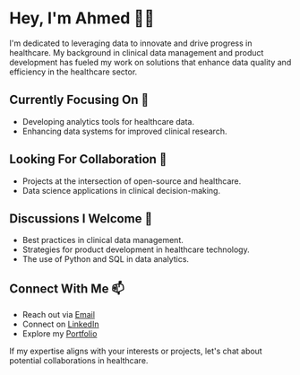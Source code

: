 # Hey, I'm Ahmed 👋🏿

I'm dedicated to leveraging data to innovate and drive progress in healthcare. My background in clinical data management and product development has fueled my work on solutions that enhance data quality and efficiency in the healthcare sector.

## Currently Focusing On 🔭
- Developing analytics tools for healthcare data.
- Enhancing data systems for improved clinical research.

## Looking For Collaboration 👯
- Projects at the intersection of open-source and healthcare.
- Data science applications in clinical decision-making.

## Discussions I Welcome 💬
- Best practices in clinical data management.
- Strategies for product development in healthcare technology.
- The use of Python and SQL in data analytics.

## Connect With Me 📫
- Reach out via [Email](mailto:aknour@berkeley.edu)
- Connect on [LinkedIn](https://www.linkedin.com/in/ahmnour/)
- Explore my [Portfolio](https://linktr.ee/aknour2112)

If my expertise aligns with your interests or projects, let's chat about potential collaborations in healthcare.
